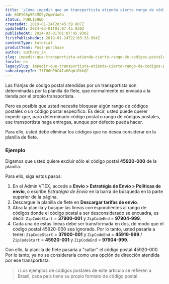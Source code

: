 ```yaml
---
title: '¿Cómo impedir que un transportista atienda cierto rango de códigos postales?'
id: 6GEYG5p9E4MOEy2qmY4uGa
status: PUBLISHED
createdAt: 2019-01-24T20:45:39.807Z
updatedAt: 2024-03-01T01:07:45.930Z
publishedAt: 2024-03-01T01:07:45.930Z
firstPublishedAt: 2019-01-24T22:03:33.994Z
contentType: tutorial
productTeam: Post-purchase
author: authors_24
slug: impedir-que-transportista-atienda-cierto-rango-de-codigos-postales
locale: es
legacySlug: impedir-que-transportista-atienda-cierto-rango-de-codigos-postales
subcategoryId: 7fTH6bP0C4IaM8qWi0kkQC
---
```


Las franjas de código postal atendidas por un transportista son determinadas por la planilla de flete, que normalmente es enviada a la tienda por el propio transportista.

Pero es posible que usted necesite bloquear algún rango de códigos postales o un código postal específico. Es decir, usted puede querer impedir que, para determinado código postal o rango de códigos postales, ese transportista haga entregas, aunque por defecto pueda hacer.

Para ello, usted debe eliminar los códigos que no desea considerar en la planilla de flete.

### Ejemplo

Digamos que usted quiere excluir sólo el código postal __45920-000__ de la planilla.

Para ello, siga estos pasos:

1. En el Admin VTEX, accede a **Envío > Estratégia de Envío > Políticas de envío**, o escribe *Estratégia de Envío* en la barra de búsqueda en la parte superior de la página.  
2. Descargue la planilla de flete en **Descargar tarifas de envío**.   
3. Abra la planilla y busque las líneas correspondientes al rango de códigos donde el código postal a ser desconsiderado se encuadra, es decir: `ZipCodeStart` = __37900-001__ y `ZipCodeEnd` = __97904-999__.   
4. Cada una de estas líneas debe ser transformada en dos, de modo que el código postal 45920-000 sea ignorado. Por lo tanto, usted pasaría a tener: `ZipCodeStart` = __37900-001__ y `ZipCodeEnd` = __45919-999__ / `ZipCodeStart` = __45920-001__ y `ZipCodeEnd` = __97904-999__.

Con ello, la planilla de flete pasaría a "saltar" el código postal 45920-000. Por lo tanto, ya no se consideraría como una opción de dirección atendida por ese transportista.

>ℹ️ Los ejemplos de códigos postales de este artículo se refieren a Brasil, cada país tiene su propio formato de código postal.
